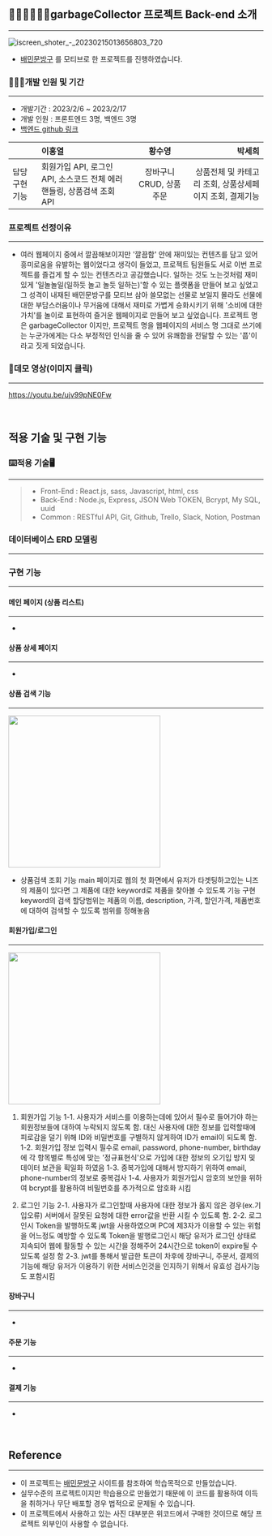 ## 🧑🏻‍💻👩🏻‍💻garbageCollector 프로젝트 Back-end 소개

---

![iscreen_shoter_-_20230215013656803_720](https://user-images.githubusercontent.com/114500319/220086298-de11084d-c857-4db2-95d5-f42e85ca8581.jpg)

- [배민문방구](https://brandstore.baemin.com/) 를 모티브로 한 프로젝트를 진행하였습니다.

### 👫👫👫개발 인원 및 기간

---

- 개발기간 : 2023/2/6 ~ 2023/2/17
- 개발 인원 : 프론트엔드 3명, 백엔드 3명
- [백엔드 github 링크](https://github.com/wecode-bootcamp-korea/42-1st-GarbageCollector-backend)

|                | 이홍열                                                                |         황수영         |                                                   박세희 |
| -------------- | :-------------------------------------------------------------------- | :--------------------: | -------------------------------------------------------: |
| 담당 구현 기능 | 회원가입 API, 로그인 API, 소스코드 전체 에러핸들링, 상품검색 조회 API | 장바구니CRUD, 상품주문 | 상품전체 및 카테고리 조회, 상품상세페이지 조회, 결제기능 |

### 프로젝트 선정이유

---

- 여러 웹페이지 중에서 깔끔해보이지만 '깔끔함' 안에 재미있는 컨텐츠를 담고 있어 흥미로움을 유발하는 웹이었다고 생각이 들었고, 프로젝트 팀원들도 서로 이번 프로젝트를 즐겁게 할 수 있는 컨텐츠라고 공감했습니다. 일하는 것도 노는것처럼 재미있게 '일놀놀일(일하듯 놀고 놀듯 일하는)'할 수 있는 플랫폼을 만들어 보고 싶었고 그 성격이 내재된 배민문방구를 모티브 삼아 쓸모없는 선물로 보일지 몰라도 선물에 대한 부담스러움이나 무거움에 대해서 재미로 가볍게 승화시키기 위해 '소비에 대한 가치'를 놀이로 표현하여 즐거운 웹페이지로 만들어 보고 싶었습니다. 프로젝트 명은 garbageCollector 이지만, 프로젝트 명을 웹페이지의 서비스 명 그대로 쓰기에는 누군가에게는 다소 부정적인 인식을 줄 수 있어 유쾌함을 전달할 수 있는 '풉'이라고 짓게 되었습니다.

### 🎥데모 영상(이미지 클릭)

---

https://youtu.be/ujv99pNE0Fw

<br>

## 적용 기술 및 구현 기능

### ⌨️적용 기술🖥️

---

> - Front-End : React.js, sass, Javascript, html, css
> - Back-End : Node.js, Express, JSON Web TOKEN, Bcrypt, My SQL, uuid
> - Common : RESTful API, Git, Github, Trello, Slack, Notion, Postman

### 데이터베이스 ERD 모델링

---

### 구현 기능

---

#### 메인 페이지 (상품 리스트)

---

-

#### 상품 상세 페이지

---

-

#### 상품 검색 기능

---

<img src = "https://velog.velcdn.com/images/zeler1004/post/b3b61b21-81a2-4cf6-baf3-cb13a179aa1c/image.png" width = "300" height = "300">

- 상품검색 조회 기능
  main 페이지로 웹의 첫 화면에서 유저가 타겟팅하고있는 니즈의 제품이 있다면 그 제품에 대한 keyword로 제품을 찾아볼 수 있도록 기능 구현
  keyword의 검색 할당범위는 제품의 이름, description, 가격, 할인가격, 제품번호에 대하여 검색할 수 있도록 범위를 정해놓음

#### 회원가입/로그인

---

<img src = "https://velog.velcdn.com/images/zeler1004/post/d844f7e3-7c41-462a-bbd3-a35898c25384/image.png" width = "300" height = "300">

1. 회원가입 기능
   1-1. 사용자가 서비스를 이용하는데에 있어서 필수로 들어가야 하는 회원정보들에 대하여 누락되지 않도록 함.
   대신 사용자에 대한 정보를 입력할때에 피로감을 덜기 위해 ID와 비밀번호를 구별하지 않게하여 ID가 email이 되도록 함.
   1-2. 회원가입 정보 입력시 필수로 email, password, phone-number, birthday에 각 항목별로 특성에 맞는 '정규표현식'으로 가입에 대한 정보의
   오기입 방지 및 데이터 보관을 획일화 하였음
   1-3. 중복가입에 대해서 방지하기 위하여 email, phone-number의 정보로 중복검사
   1-4. 사용자가 회원가입시 암호의 보안을 위하여 bcrypt를 활용하여 비밀번호를 추가적으로 암호화 시킴

2. 로그인 기능
   2-1. 사용자가 로그인할때 사용자에 대한 정보가 옳지 않은 경우(ex.기입오류) 서버에서 잘못된 요청에 대한 error값을 반환 시킬 수 있도록 함.
   2-2. 로그인시 Token을 발행하도록 jwt을 사용하였으며 PC에 제3자가 이용할 수 있는 위험을 어느정도 예방할 수 있도록 Token을 발행로그인시
   해당 유저가 로그인 상태로 지속되어 웹에 활동할 수 있는 시간을 정해주어 24시간으로 token이 expire될 수 있도록 설정 함
   2-3. jwt를 통해서 발급한 토큰이 차후에 장바구니, 주문서, 결제의 기능에 해당 유저가 이용하기 위한 서비스인것을 인지하기 위해서 유효성 검사기능도
   포함시킴

#### 장바구니

---

-

#### 주문 기능

---

-

#### 결제 기능

---

-

<br>

## Reference

---

- 이 프로젝트는 [배민문방구](https://brandstore.baemin.com/) 사이트를 참조하여 학습목적으로 만들었습니다.
- 실무수준의 프로젝트이지만 학습용으로 만들었기 때문에 이 코드를 활용하여 이득을 취하거나 무단 배포할 경우 법적으로 문제될 수 있습니다.
- 이 프로젝트에서 사용하고 있는 사진 대부분은 위코드에서 구매한 것이므로 해당 프로젝트 외부인이 사용할 수 없습니다.
